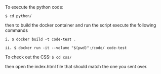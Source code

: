 To execute the python code:

`$ cd python/`

then to build the docker container and run the script execute the following commands
```
i. $ docker build -t code-test .

ii. $ docker run -it --volume "$(pwd)":/code/ code-test
```
To check out the CSS: 
`$ cd css/`

then open the index.html file that should match the one you sent over.
